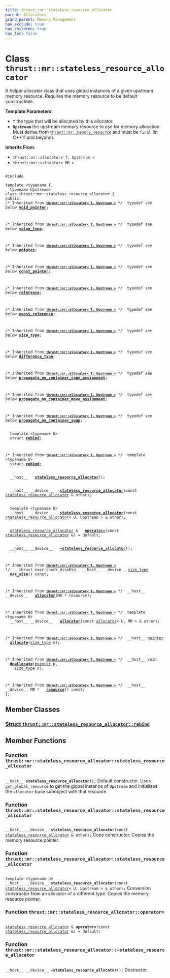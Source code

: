 ```yaml
---
title: thrust::mr::stateless_resource_allocator
parent: Allocators
grand_parent: Memory Management
nav_exclude: true
has_children: true
has_toc: false
---
```


# Class `thrust::mr::stateless_resource_allocator`

A helper allocator class that uses global instances of a given upstream memory resource. Requires the memory resource to be default constructible.

**Template Parameters**:
* **`T`** the type that will be allocated by this allocator. 
* **`Upstream`** the upstream memory resource to use for memory allocation. Must derive from <code><a href="{{ site.baseurl }}/api/classes/classthrust_1_1mr_1_1memory__resource.html">thrust::mr::memory&#95;resource</a></code> and must be <code>final</code> (in C++11 and beyond). 

**Inherits From**:
* `thrust::mr::allocator< T, Upstream >`
* `thrust::mr::validator< MR >`

<code class="doxybook">
<span>#include <thrust/mr/allocator.h></span><br>
<span>template &lt;typename T,</span>
<span>&nbsp;&nbsp;typename Upstream&gt;</span>
<span>class thrust::mr::stateless&#95;resource&#95;allocator {</span>
<span>public:</span><span class="doxybook-comment"><code>&nbsp;&nbsp;</code>
/* Inherited from <code><b><a href="{{ site.baseurl }}/api/classes/classthrust_1_1mr_1_1allocator.html">thrust::mr::allocator&lt; T, Upstream &gt;</a></b></code> */</span><span>&nbsp;&nbsp;typedef <i>see below</i> <b><a href="{{ site.baseurl }}/api/classes/classthrust_1_1mr_1_1allocator.html#typedef-void-pointer">void&#95;pointer</a></b>;</span>
<br>
<span class="doxybook-comment"><code>&nbsp;&nbsp;</code>
/* Inherited from <code><b><a href="{{ site.baseurl }}/api/classes/classthrust_1_1mr_1_1allocator.html">thrust::mr::allocator&lt; T, Upstream &gt;</a></b></code> */</span><span>&nbsp;&nbsp;typedef <i>see below</i> <b><a href="{{ site.baseurl }}/api/classes/classthrust_1_1mr_1_1allocator.html#typedef-value-type">value&#95;type</a></b>;</span>
<br>
<span class="doxybook-comment"><code>&nbsp;&nbsp;</code>
/* Inherited from <code><b><a href="{{ site.baseurl }}/api/classes/classthrust_1_1mr_1_1allocator.html">thrust::mr::allocator&lt; T, Upstream &gt;</a></b></code> */</span><span>&nbsp;&nbsp;typedef <i>see below</i> <b><a href="{{ site.baseurl }}/api/classes/classthrust_1_1mr_1_1allocator.html#typedef-pointer">pointer</a></b>;</span>
<br>
<span class="doxybook-comment"><code>&nbsp;&nbsp;</code>
/* Inherited from <code><b><a href="{{ site.baseurl }}/api/classes/classthrust_1_1mr_1_1allocator.html">thrust::mr::allocator&lt; T, Upstream &gt;</a></b></code> */</span><span>&nbsp;&nbsp;typedef <i>see below</i> <b><a href="{{ site.baseurl }}/api/classes/classthrust_1_1mr_1_1allocator.html#typedef-const-pointer">const&#95;pointer</a></b>;</span>
<br>
<span class="doxybook-comment"><code>&nbsp;&nbsp;</code>
/* Inherited from <code><b><a href="{{ site.baseurl }}/api/classes/classthrust_1_1mr_1_1allocator.html">thrust::mr::allocator&lt; T, Upstream &gt;</a></b></code> */</span><span>&nbsp;&nbsp;typedef <i>see below</i> <b><a href="{{ site.baseurl }}/api/classes/classthrust_1_1mr_1_1allocator.html#typedef-reference">reference</a></b>;</span>
<br>
<span class="doxybook-comment"><code>&nbsp;&nbsp;</code>
/* Inherited from <code><b><a href="{{ site.baseurl }}/api/classes/classthrust_1_1mr_1_1allocator.html">thrust::mr::allocator&lt; T, Upstream &gt;</a></b></code> */</span><span>&nbsp;&nbsp;typedef <i>see below</i> <b><a href="{{ site.baseurl }}/api/classes/classthrust_1_1mr_1_1allocator.html#typedef-const-reference">const&#95;reference</a></b>;</span>
<br>
<span class="doxybook-comment"><code>&nbsp;&nbsp;</code>
/* Inherited from <code><b><a href="{{ site.baseurl }}/api/classes/classthrust_1_1mr_1_1allocator.html">thrust::mr::allocator&lt; T, Upstream &gt;</a></b></code> */</span><span>&nbsp;&nbsp;typedef <i>see below</i> <b><a href="{{ site.baseurl }}/api/classes/classthrust_1_1mr_1_1allocator.html#typedef-size-type">size&#95;type</a></b>;</span>
<br>
<span class="doxybook-comment"><code>&nbsp;&nbsp;</code>
/* Inherited from <code><b><a href="{{ site.baseurl }}/api/classes/classthrust_1_1mr_1_1allocator.html">thrust::mr::allocator&lt; T, Upstream &gt;</a></b></code> */</span><span>&nbsp;&nbsp;typedef <i>see below</i> <b><a href="{{ site.baseurl }}/api/classes/classthrust_1_1mr_1_1allocator.html#typedef-difference-type">difference&#95;type</a></b>;</span>
<br>
<span class="doxybook-comment"><code>&nbsp;&nbsp;</code>
/* Inherited from <code><b><a href="{{ site.baseurl }}/api/classes/classthrust_1_1mr_1_1allocator.html">thrust::mr::allocator&lt; T, Upstream &gt;</a></b></code> */</span><span>&nbsp;&nbsp;typedef <i>see below</i> <b><a href="{{ site.baseurl }}/api/classes/classthrust_1_1mr_1_1allocator.html#typedef-propagate-on-container-copy-assignment">propagate&#95;on&#95;container&#95;copy&#95;assignment</a></b>;</span>
<br>
<span class="doxybook-comment"><code>&nbsp;&nbsp;</code>
/* Inherited from <code><b><a href="{{ site.baseurl }}/api/classes/classthrust_1_1mr_1_1allocator.html">thrust::mr::allocator&lt; T, Upstream &gt;</a></b></code> */</span><span>&nbsp;&nbsp;typedef <i>see below</i> <b><a href="{{ site.baseurl }}/api/classes/classthrust_1_1mr_1_1allocator.html#typedef-propagate-on-container-move-assignment">propagate&#95;on&#95;container&#95;move&#95;assignment</a></b>;</span>
<br>
<span class="doxybook-comment"><code>&nbsp;&nbsp;</code>
/* Inherited from <code><b><a href="{{ site.baseurl }}/api/classes/classthrust_1_1mr_1_1allocator.html">thrust::mr::allocator&lt; T, Upstream &gt;</a></b></code> */</span><span>&nbsp;&nbsp;typedef <i>see below</i> <b><a href="{{ site.baseurl }}/api/classes/classthrust_1_1mr_1_1allocator.html#typedef-propagate-on-container-swap">propagate&#95;on&#95;container&#95;swap</a></b>;</span>
<br>
<span>&nbsp;&nbsp;template &lt;typename U&gt;</span>
<span>&nbsp;&nbsp;struct <b><a href="{{ site.baseurl }}/api/classes/structthrust_1_1mr_1_1stateless__resource__allocator_1_1rebind.html">rebind</a></b>;</span>
<br>
<span class="doxybook-comment"><code>&nbsp;&nbsp;</code>
/* Inherited from <code><b><a href="{{ site.baseurl }}/api/classes/classthrust_1_1mr_1_1allocator.html">thrust::mr::allocator&lt; T, Upstream &gt;</a></b></code> */</span><span>&nbsp;&nbsp;template &lt;typename U&gt;</span>
<span>&nbsp;&nbsp;struct <b><a href="{{ site.baseurl }}/api/classes/structthrust_1_1mr_1_1allocator_1_1rebind.html">rebind</a></b>;</span>
<br>
<span>&nbsp;&nbsp;__host__ </span><span>&nbsp;&nbsp;<b><a href="{{ site.baseurl }}/api/classes/classthrust_1_1mr_1_1stateless__resource__allocator.html#function-stateless-resource-allocator">stateless&#95;resource&#95;allocator</a></b>();</span>
<br>
<span>&nbsp;&nbsp;__host__ __device__ </span><span>&nbsp;&nbsp;<b><a href="{{ site.baseurl }}/api/classes/classthrust_1_1mr_1_1stateless__resource__allocator.html#function-stateless-resource-allocator">stateless&#95;resource&#95;allocator</a></b>(const <a href="{{ site.baseurl }}/api/classes/classthrust_1_1mr_1_1stateless__resource__allocator.html">stateless_resource_allocator</a> & other);</span>
<br>
<span>&nbsp;&nbsp;template &lt;typename U&gt;</span>
<span>&nbsp;&nbsp;__host__ __device__ </span><span>&nbsp;&nbsp;<b><a href="{{ site.baseurl }}/api/classes/classthrust_1_1mr_1_1stateless__resource__allocator.html#function-stateless-resource-allocator">stateless&#95;resource&#95;allocator</a></b>(const <a href="{{ site.baseurl }}/api/classes/classthrust_1_1mr_1_1stateless__resource__allocator.html">stateless_resource_allocator</a>< U, Upstream > & other);</span>
<br>
<span>&nbsp;&nbsp;<a href="{{ site.baseurl }}/api/classes/classthrust_1_1mr_1_1stateless__resource__allocator.html">stateless_resource_allocator</a> & </span><span>&nbsp;&nbsp;<b><a href="{{ site.baseurl }}/api/classes/classthrust_1_1mr_1_1stateless__resource__allocator.html#function-operator=">operator=</a></b>(const <a href="{{ site.baseurl }}/api/classes/classthrust_1_1mr_1_1stateless__resource__allocator.html">stateless_resource_allocator</a> &) = default;</span>
<br>
<span>&nbsp;&nbsp;__host__ __device__ </span><span>&nbsp;&nbsp;<b><a href="{{ site.baseurl }}/api/classes/classthrust_1_1mr_1_1stateless__resource__allocator.html#function-~stateless-resource-allocator">~stateless&#95;resource&#95;allocator</a></b>();</span>
<br>
<span class="doxybook-comment"><code>&nbsp;&nbsp;</code>
/* Inherited from <code><b><a href="{{ site.baseurl }}/api/classes/classthrust_1_1mr_1_1allocator.html">thrust::mr::allocator&lt; T, Upstream &gt;</a></b></code> */</span><span>&nbsp;&nbsp;__thrust_exec_check_disable__ __host__ __device__ <a href="{{ site.baseurl }}/api/classes/classthrust_1_1mr_1_1allocator.html#typedef-size-type">size_type</a> </span><span>&nbsp;&nbsp;<b><a href="{{ site.baseurl }}/api/classes/classthrust_1_1mr_1_1allocator.html#function-max-size">max&#95;size</a></b>() const;</span>
<br>
<span class="doxybook-comment"><code>&nbsp;&nbsp;</code>
/* Inherited from <code><b><a href="{{ site.baseurl }}/api/classes/classthrust_1_1mr_1_1allocator.html">thrust::mr::allocator&lt; T, Upstream &gt;</a></b></code> */</span><span>&nbsp;&nbsp;__host__ __device__ </span><span>&nbsp;&nbsp;<b><a href="{{ site.baseurl }}/api/classes/classthrust_1_1mr_1_1allocator.html#function-allocator">allocator</a></b>(MR * resource);</span>
<br>
<span class="doxybook-comment"><code>&nbsp;&nbsp;</code>
/* Inherited from <code><b><a href="{{ site.baseurl }}/api/classes/classthrust_1_1mr_1_1allocator.html">thrust::mr::allocator&lt; T, Upstream &gt;</a></b></code> */</span><span>&nbsp;&nbsp;template &lt;typename U&gt;</span>
<span>&nbsp;&nbsp;__host__ __device__ </span><span>&nbsp;&nbsp;<b><a href="{{ site.baseurl }}/api/classes/classthrust_1_1mr_1_1allocator.html#function-allocator">allocator</a></b>(const <a href="{{ site.baseurl }}/api/classes/classthrust_1_1mr_1_1allocator.html">allocator</a>< U, MR > & other);</span>
<br>
<span class="doxybook-comment"><code>&nbsp;&nbsp;</code>
/* Inherited from <code><b><a href="{{ site.baseurl }}/api/classes/classthrust_1_1mr_1_1allocator.html">thrust::mr::allocator&lt; T, Upstream &gt;</a></b></code> */</span><span>&nbsp;&nbsp;__host__ <a href="{{ site.baseurl }}/api/classes/classthrust_1_1mr_1_1allocator.html#typedef-pointer">pointer</a> </span><span>&nbsp;&nbsp;<b><a href="{{ site.baseurl }}/api/classes/classthrust_1_1mr_1_1allocator.html#function-allocate">allocate</a></b>(<a href="{{ site.baseurl }}/api/classes/classthrust_1_1mr_1_1allocator.html#typedef-size-type">size_type</a> n);</span>
<br>
<span class="doxybook-comment"><code>&nbsp;&nbsp;</code>
/* Inherited from <code><b><a href="{{ site.baseurl }}/api/classes/classthrust_1_1mr_1_1allocator.html">thrust::mr::allocator&lt; T, Upstream &gt;</a></b></code> */</span><span>&nbsp;&nbsp;__host__ void </span><span>&nbsp;&nbsp;<b><a href="{{ site.baseurl }}/api/classes/classthrust_1_1mr_1_1allocator.html#function-deallocate">deallocate</a></b>(<a href="{{ site.baseurl }}/api/classes/classthrust_1_1mr_1_1allocator.html#typedef-pointer">pointer</a> p,</span>
<span>&nbsp;&nbsp;&nbsp;&nbsp;<a href="{{ site.baseurl }}/api/classes/classthrust_1_1mr_1_1allocator.html#typedef-size-type">size_type</a> n);</span>
<br>
<span class="doxybook-comment"><code>&nbsp;&nbsp;</code>
/* Inherited from <code><b><a href="{{ site.baseurl }}/api/classes/classthrust_1_1mr_1_1allocator.html">thrust::mr::allocator&lt; T, Upstream &gt;</a></b></code> */</span><span>&nbsp;&nbsp;__host__ __device__ MR * </span><span>&nbsp;&nbsp;<b><a href="{{ site.baseurl }}/api/classes/classthrust_1_1mr_1_1allocator.html#function-resource">resource</a></b>() const;</span>
<span>};</span>
</code>

## Member Classes

<h3 id="struct-thrustmrstateless-resource-allocatorrebind">
<a href="{{ site.baseurl }}/api/classes/structthrust_1_1mr_1_1stateless__resource__allocator_1_1rebind.html">Struct <code>thrust::mr::stateless&#95;resource&#95;allocator::rebind</code>
</a>
</h3>


## Member Functions

<h3 id="function-stateless-resource-allocator">
Function <code>thrust::mr::stateless&#95;resource&#95;allocator::stateless&#95;resource&#95;allocator</code>
</h3>

<code class="doxybook">
<span>__host__ </span><span><b>stateless_resource_allocator</b>();</span></code>
Default constructor. Uses <code>get&#95;global&#95;resource</code> to get the global instance of <code>Upstream</code> and initializes the <code>allocator</code> base subobject with that resource. 

<h3 id="function-stateless-resource-allocator">
Function <code>thrust::mr::stateless&#95;resource&#95;allocator::stateless&#95;resource&#95;allocator</code>
</h3>

<code class="doxybook">
<span>__host__ __device__ </span><span><b>stateless_resource_allocator</b>(const <a href="{{ site.baseurl }}/api/classes/classthrust_1_1mr_1_1stateless__resource__allocator.html">stateless_resource_allocator</a> & other);</span></code>
Copy constructor. Copies the memory resource pointer. 

<h3 id="function-stateless-resource-allocator">
Function <code>thrust::mr::stateless&#95;resource&#95;allocator::stateless&#95;resource&#95;allocator</code>
</h3>

<code class="doxybook">
<span>template &lt;typename U&gt;</span>
<span>__host__ __device__ </span><span><b>stateless_resource_allocator</b>(const <a href="{{ site.baseurl }}/api/classes/classthrust_1_1mr_1_1stateless__resource__allocator.html">stateless_resource_allocator</a>< U, Upstream > & other);</span></code>
Conversion constructor from an allocator of a different type. Copies the memory resource pointer. 

<h3 id="function-operator=">
Function <code>thrust::mr::stateless&#95;resource&#95;allocator::operator=</code>
</h3>

<code class="doxybook">
<span><a href="{{ site.baseurl }}/api/classes/classthrust_1_1mr_1_1stateless__resource__allocator.html">stateless_resource_allocator</a> & </span><span><b>operator=</b>(const <a href="{{ site.baseurl }}/api/classes/classthrust_1_1mr_1_1stateless__resource__allocator.html">stateless_resource_allocator</a> &) = default;</span></code>
<h3 id="function-~stateless-resource-allocator">
Function <code>thrust::mr::stateless&#95;resource&#95;allocator::~stateless&#95;resource&#95;allocator</code>
</h3>

<code class="doxybook">
<span>__host__ __device__ </span><span><b>~stateless_resource_allocator</b>();</span></code>
Destructor. 


